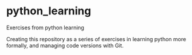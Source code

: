 # python_learning
Exercises from python learning

Creating this repository as a series of exercises in learning python more formally, and managing code versions with Git. 
